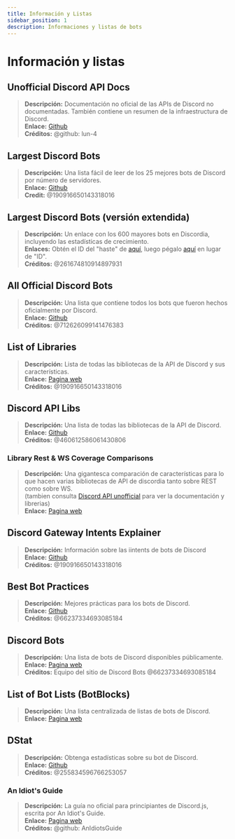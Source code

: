 ```yaml
---
title: Información y Listas
sidebar_position: 1
description: Informaciones y listas de bots
---
```


# Información y listas

## **Unofficial Discord API Docs**

> **Descripción:** Documentación no oficial de las APIs de Discord no documentadas. También contiene un resumen de la infraestructura de Discord.  <br/>
**Enlace:** [Github](https://luna.gitlab.io/discord-unofficial-docs/)  <br/>
**Créditos:** @github: lun-4

## **Largest Discord Bots**

> **Descripción:** Una lista fácil de leer de los 25 mejores bots de Discord por número de servidores.   <br/>
**Enlace:** [Github](https://gist.github.com/advaith1/451dcbca2d7c3503d4f48d63eb918cb0)   <br/>
**Credit:** @190916650143318016

## **Largest Discord Bots (versión extendida)**

> **Descripción:** Un enlace con los 600 mayores bots en Discordia, incluyendo las estadísticas de crecimiento.  <br/>
**Enlaces:** Obtén el ID del "haste" de [aquí](https://unbelievaboat.com/api/botlist), luego pégalo [aquí](https://haste.unbelievaboat.com/ID) en lugar de "ID".  <br/>
**Créditos:** @261674810914897931

## **All Official Discord Bots**

> **Descripción:** Una lista que contiene todos los bots que fueron hechos oficialmente por Discord.   <br/>
**Enlace:** [Github](https://gist.github.com/GeneralSadaf/e58edfb8158df2680aa90ae897c2e327)   <br/>
**Créditos:** @712626099141476383

## **List of Libraries**

> **Descripción:** Lista de todas las bibliotecas de la API de Discord y sus características.   <br/>
**Enlace:** [Pagina web](https://libs.advaith.io/)   <br/>
**Créditos:** @190916650143318016

## **Discord API Libs**

> **Descripción:** Una lista de todas las bibliotecas de la API de Discord.  <br/>
**Enlace:** [Github](https://github.com/apacheli/discord-api-libs)  <br/>
**Créditos:** @460612586061430806

### **Library Rest & WS Coverage Comparisons**

> **Descripción:** Una gigantesca comparación de características para lo que hacen varias bibliotecas de API de discordia tanto sobre REST como sobre WS.  <br/>
(tambien consulta [Discord API unofficial](https://discordapi.com/unofficial/) para ver la documentación y librerias)   <br/>
**Enlace:** [Pagina web](https://discordapi.com/unofficial/comparison.html)

## **Discord Gateway Intents Explainer**

> **Descripción:** Información sobre las iintents de bots de Discord  <br/>
**Enlace:** [Github](https://gist.github.com/advaith1/e69bcc1cdd6d0087322734451f15aa2f)  <br/>
**Créditos:** @190916650143318016

## **Best Bot Practices**

> **Descripción:** Mejores prácticas para los bots de Discord.   <br/>
**Enlace:** [Github](https://github.com/meew0/discord-bot-best-practices)   <br/>
**Créditos:** @66237334693085184

## **Discord Bots**

> **Descripción:** Una lista de bots de Discord disponibles públicamente.   <br/>
**Enlace:** [Pagina web](https://discord.bots.gg/)   <br/>
**Créditos:** Equipo del sitio de Discord Bots @66237334693085184

## **List of Bot Lists** (BotBlocks)

> **Descripción:** Una lista centralizada de listas de bots de Discord.   <br/>
**Enlace:** [Pagina web](https://botblock.org/lists)

## **DStat**

> **Descripción:** Obtenga estadísticas sobre su bot de Discord.   <br/>
**Enlace:** [Github](https://github.com/benricheson101/dstat) <br/>
**Créditos:** @255834596766253057

### **An Idiot's Guide**

> **Descripción:**  La guía no oficial para principiantes de Discord.js, escrita por An Idiot's Guide.<br/>
**Enlace:** [Pagina web](https://anidiots.guide/) <br/>
**Créditos:** @github: AnIdiotsGuide
